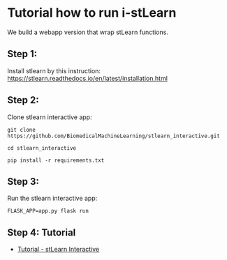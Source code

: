 # Tutorial how to run i-stLearn
We build a webapp version that wrap stLearn functions.

## Step 1:

Install stlearn by this instruction: https://stlearn.readthedocs.io/en/latest/installation.html


## Step 2:

Clone stlearn interactive app:

``` git clone https://github.com/BiomedicalMachineLearning/stlearn_interactive.git ```

``` cd stlearn_interactive ```

``` pip install -r requirements.txt ```

## Step 3:

Run the stlearn interactive app:

``` FLASK_APP=app.py flask run ```

## Step 4: Tutorial

- [Tutorial - stLearn Interactive](https://github.com/BiomedicalMachineLearning/stlearn_interactive/blob/master/docs/stlearn_interactive_tutorial.pdf)

